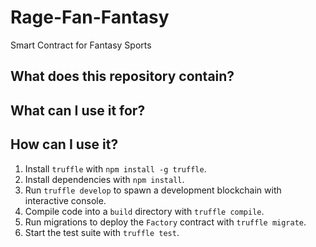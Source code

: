 # Rage-Fan-Fantasy
Smart Contract for Fantasy Sports 

## What does this repository contain?


## What can I use it for?


## How can I use it?

1. Install `truffle` with `npm install -g truffle`.
2. Install dependencies with `npm install`.
3. Run `truffle develop` to spawn a development blockchain with interactive console.
4. Compile code into a `build` directory with `truffle compile`.
5. Run migrations to deploy the `Factory` contract with `truffle migrate`.
6. Start the test suite with `truffle test`.
